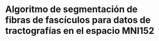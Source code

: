 # Algoritmo de segmentación de fibras de fascículos para datos de tractografías en el espacio MNI152
